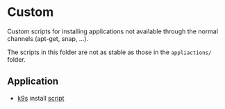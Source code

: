 # Custom

Custom scripts for installing applications not available through the normal channels (apt-get, snap, ...).

The scripts in this folder are not as stable as those in the `appliactions/` folder.

## Application

- [k9s](https://k9scli.io/) install [script](./k9s_install.sh)

